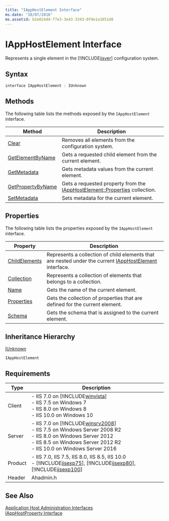 ```yaml
---
title: "IAppHostElement Interface"
ms.date: "10/07/2016"
ms.assetid: b2e024dd-f7e3-3e43-3343-0fde1a1851d8
---
```

# IAppHostElement Interface
Represents a single element in the [!INCLUDE[iisver](../../wmi-provider/includes/iisver-md.md)] configuration system.  
  
## Syntax  
  
```cpp  
interface IAppHostElement : IUnknown  
```  
  
## Methods  
 The following table lists the methods exposed by the `IAppHostElement` interface.  
  
|Method|Description|  
|------------|-----------------|  
|[Clear](../../web-development-reference/native-code-api-reference/iapphostelement-clear-method.md)|Removes all elements from the configuration system.|  
|[GetElementByName](../../web-development-reference/native-code-api-reference/iapphostelement-getelementbyname-method.md)|Gets a requested child element from the current element.|  
|[GetMetadata](../../web-development-reference/native-code-api-reference/iapphostelement-getmetadata-method.md)|Gets metadata values from the current element.|  
|[GetPropertyByName](../../web-development-reference/native-code-api-reference/iapphostelement-getpropertybyname-method.md)|Gets a requested property from the [IAppHostElement::Properties](../../web-development-reference/native-code-api-reference/iapphostelement-properties-property.md) collection.|  
|[SetMetadata](../../web-development-reference/native-code-api-reference/iapphostelement-setmetadata-method.md)|Sets metadata for the current element.|  
  
## Properties  
 The following table lists the properties exposed by the `IAppHostElement` interface.  
  
|Property|Description|  
|--------------|-----------------|  
|[ChildElements](../../web-development-reference/native-code-api-reference/iapphostelement-childelements-property.md)|Represents a collection of child elements that are nested under the current [IAppHostElement](../../web-development-reference/native-code-api-reference/iapphostelement-interface.md) interface.|  
|[Collection](../../web-development-reference/native-code-api-reference/iapphostelement-collection-property.md)|Represents a collection of elements that belongs to a collection.|  
|[Name](../../web-development-reference/native-code-api-reference/iapphostelement-name-property.md)|Gets the name of the current element.|  
|[Properties](../../web-development-reference/native-code-api-reference/iapphostelement-properties-property.md)|Gets the collection of properties that are defined for the current element.|  
|[Schema](../../web-development-reference/native-code-api-reference/iapphostelement-schema-property.md)|Gets the schema that is assigned to the current element.|  
  
## Inheritance Hierarchy  
 [IUnknown](/windows/win32/api/unknwn/nn-unknwn-iunknown)  
  
 `IAppHostElement`  
  
## Requirements  
  
|Type|Description|  
|----------|-----------------|  
|Client|-   IIS 7.0 on [!INCLUDE[winvista](../../wmi-provider/includes/winvista-md.md)]<br />-   IIS 7.5 on Windows 7<br />-   IIS 8.0 on Windows 8<br />-   IIS 10.0 on Windows 10|  
|Server|-   IIS 7.0 on [!INCLUDE[winsrv2008](../../wmi-provider/includes/winsrv2008-md.md)]<br />-   IIS 7.5 on Windows Server 2008 R2<br />-   IIS 8.0 on Windows Server 2012<br />-   IIS 8.5 on Windows Server 2012 R2<br />-   IIS 10.0 on Windows Server 2016|  
|Product|-   IIS 7.0, IIS 7.5, IIS 8.0, IIS 8.5, IIS 10.0<br />-   [!INCLUDE[iisexp75](../../web-development-reference/native-code-api-reference/includes/iisexp75-md.md)], [!INCLUDE[iisexp80](../../web-development-reference/native-code-api-reference/includes/iisexp80-md.md)], [!INCLUDE[iisexp100](../../web-development-reference/native-code-api-reference/includes/iisexp100-md.md)]|  
|Header|Ahadmin.h|  
  
## See Also  
 [Application Host Administration Interfaces](../../web-development-reference/native-code-api-reference/application-host-administration-interfaces.md)   
 [IAppHostProperty Interface](../../web-development-reference/native-code-api-reference/iapphostproperty-interface.md)
